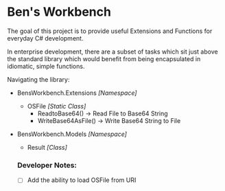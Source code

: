 # Ben's Workbench

The goal of this project is to provide useful Extensions and Functions for everyday C# development.

In enterprise development, there are a subset of tasks which sit just above the standard library which would benefit from being encapsulated in idiomatic, simple functions.

Navigating the library:

- BensWorkbench.Extensions *[Namespace]*
  - OSFile *[Static Class]*
    - ReadtoBase64() -> Read File to Base64 String
    - WriteBase64AsFile() -> Write Base64 String to File
- BensWorkbench.Models *[Namespace]*
  - Result<T> *[Class]*


  ### Developer Notes:

  - [ ] Add the ability to load OSFile from URI